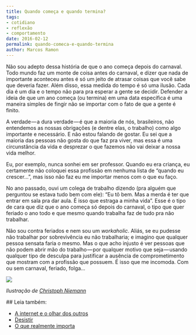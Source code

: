 ```yaml
---
title: Quando começa e quando termina?
tags:
- cotidiano
- reflexão
- comportamento
date: 2016-02-12
permalink: quando-comeca-e-quando-termina
author: Marcos Ramon
---
```

Não sou adepto dessa história de que o ano começa depois do carnaval. Todo mundo faz um monte de coisa antes do carnaval, e dizer que nada de importante aconteceu antes é só um jeito de atrasar coisas que você sabe que deveria fazer. Além disso, essa medida do tempo é só uma ilusão. Cada dia é um dia e o tempo não para pra esperar a gente se decidir. Defender a ideia de que um ano começa (ou termina) em uma data específica é uma maneira simples de fingir não se importar com o fato de que a gente é finito.

A verdade — a dura verdade — é que a maioria de nós, brasileiros, não entendemos as nossas obrigações (e dentre elas, o trabalho) como algo importante e necessário. E não estou falando de gostar. Eu sei que a maioria das pessoas não gosta do que faz pra viver, mas essa é uma circunstância da vida e desprezar o que fazemos não vai deixar a nossa vida melhor.

Eu, por exemplo, nunca sonhei em ser professor. Quando eu era criança, eu certamente não coloquei essa profissão em nenhuma lista de “quando eu crescer…”, mas isso não faz eu me importar menos com o que eu faço.

No ano passado, ouvi um colega de trabalho dizendo (pra alguém que perguntou se estava tudo bem com ele): “Eu tô bem. Mas a merda é ter que entrar em sala pra dar aula. É isso que estraga a minha vida”. Esse é o tipo de cara que diz que o ano começa só depois do carnaval, o tipo que quer feriado o ano todo e que mesmo quando trabalha faz de tudo pra não trabalhar.

Não sou contra feriados e nem sou um _workaholic_. Aliás, se eu pudesse não trabalhar por sobrevivência eu não trabalharia; e imagino que qualquer pessoa sensata faria o mesmo. Mas o que acho injusto é ver pessoas que não podem abrir mão do trabalho — por qualquer motivo que seja — usando qualquer tipo de desculpa para justificar a ausência de comprometimento que mostram com a profissão que possuem. É isso que me incomoda. Com ou sem carnaval, feriado, folga…

![](https://cdn-images-1.medium.com/max/800/0*kcdO_Hu3cKTIsnrf.jpg)

_Ilustração de_ [_Christoph Niemann_](http://www.christophniemann.com)


<div class="leia-tambem" markdown="1">
## Leia também:

- <a href="/a-internet-e-o-olhar-dos-outros">A internet e o olhar dos outros</a>
- <a href="/desistir">Desistir</a>
- <a href="/o-que-realmente-importa">O que realmente importa</a>
</div>